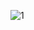 ![1](https://media.discordapp.net/attachments/366217631151423498/587759804135768125/unknown.png?width=727&height=466)


